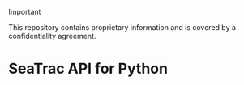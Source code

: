 > [!IMPORTANT]
> This repository contains proprietary information and is covered by a confidentiality agreement.

# SeaTrac API for Python

